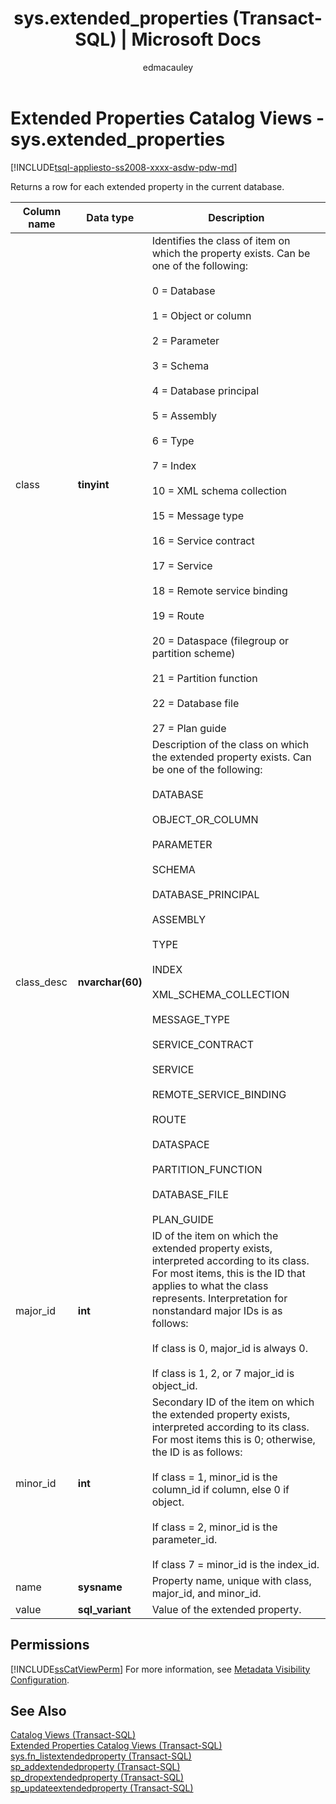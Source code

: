 ﻿---
title: "sys.extended_properties (Transact-SQL) | Microsoft Docs"
ms.custom: ""
ms.date: "03/15/2017"
ms.prod: sql
ms.prod_service: "database-engine, sql-data-warehouse, pdw"
ms.component: "system-catalog-views"
ms.reviewer: ""
ms.suite: "sql"
ms.technology: system-objects
ms.tgt_pltfrm: ""
ms.topic: "language-reference"
f1_keywords: 
  - "sys.extended_properties"
  - "sys.extended_properties_TSQL"
  - "extended_properties"
  - "extended_properties_TSQL"
dev_langs: 
  - "TSQL"
helpviewer_keywords: 
  - "sys.extended_properties catalog view"
ms.assetid: 439b7299-dce3-4d26-b1c7-61be5e0df82a
caps.latest.revision: 42
author: edmacauley
ms.author: edmaca
manager: craigg
monikerRange: ">= aps-pdw-2016 || = azure-sqldw-latest || >= sql-server-2016 || = sqlallproducts-allversions"
---
# Extended Properties Catalog Views - sys.extended_properties
[!INCLUDE[tsql-appliesto-ss2008-xxxx-asdw-pdw-md](../../includes/tsql-appliesto-ss2008-xxxx-asdw-pdw-md.md)]

  Returns a row for each extended property in the current database.  
  
|Column name|Data type|Description|  
|-----------------|---------------|-----------------|  
|class|**tinyint**|Identifies the class of item on which the property exists. Can be one of the following:<br /><br /> 0 = Database<br /><br /> 1 = Object or column<br /><br /> 2 = Parameter<br /><br /> 3 = Schema<br /><br /> 4 = Database principal<br /><br /> 5 = Assembly<br /><br /> 6 = Type<br /><br /> 7 = Index<br /><br /> 10 = XML schema collection<br /><br /> 15 = Message type<br /><br /> 16 = Service contract<br /><br /> 17 = Service<br /><br /> 18 = Remote service binding<br /><br /> 19 = Route<br /><br /> 20 = Dataspace (filegroup or partition scheme)<br /><br /> 21 = Partition function<br /><br /> 22 = Database file<br /><br /> 27 = Plan guide|  
|class_desc|**nvarchar(60)**|Description of the class on which the extended property exists. Can be one of the following:<br /><br /> DATABASE<br /><br /> OBJECT_OR_COLUMN<br /><br /> PARAMETER<br /><br /> SCHEMA<br /><br /> DATABASE_PRINCIPAL<br /><br /> ASSEMBLY<br /><br /> TYPE<br /><br /> INDEX<br /><br /> XML_SCHEMA_COLLECTION<br /><br /> MESSAGE_TYPE<br /><br /> SERVICE_CONTRACT<br /><br /> SERVICE<br /><br /> REMOTE_SERVICE_BINDING<br /><br /> ROUTE<br /><br /> DATASPACE<br /><br /> PARTITION_FUNCTION<br /><br /> DATABASE_FILE<br /><br /> PLAN_GUIDE|  
|major_id|**int**|ID of the item on which the extended property exists, interpreted according to its class. For most items, this is the ID that applies to what the class represents. Interpretation for nonstandard major IDs is as follows:<br /><br /> If class is 0, major_id is always 0.<br /><br /> If class is 1, 2, or 7 major_id is object_id.|  
|minor_id|**int**|Secondary ID of the item on which the extended property exists, interpreted according to its class. For most items this is 0; otherwise, the ID is as follows:<br /><br /> If class = 1, minor_id is the column_id if column, else 0 if object.<br /><br /> If class = 2, minor_id is the parameter_id.<br /><br /> If class 7 = minor_id is the index_id.|  
|name|**sysname**|Property name, unique with class, major_id, and minor_id.|  
|value|**sql_variant**|Value of the extended property.|  
  
## Permissions  
 [!INCLUDE[ssCatViewPerm](../../includes/sscatviewperm-md.md)] For more information, see [Metadata Visibility Configuration](../../relational-databases/security/metadata-visibility-configuration.md).  
  
## See Also  
 [Catalog Views &#40;Transact-SQL&#41;](../../relational-databases/system-catalog-views/catalog-views-transact-sql.md)   
 [Extended Properties Catalog Views &#40;Transact-SQL&#41;](http://msdn.microsoft.com/library/f39fd324-efd4-4468-884c-bf77ed1a026f)   
 [sys.fn_listextendedproperty &#40;Transact-SQL&#41;](../../relational-databases/system-functions/sys-fn-listextendedproperty-transact-sql.md)   
 [sp_addextendedproperty &#40;Transact-SQL&#41;](../../relational-databases/system-stored-procedures/sp-addextendedproperty-transact-sql.md)   
 [sp_dropextendedproperty &#40;Transact-SQL&#41;](../../relational-databases/system-stored-procedures/sp-dropextendedproperty-transact-sql.md)   
 [sp_updateextendedproperty &#40;Transact-SQL&#41;](../../relational-databases/system-stored-procedures/sp-updateextendedproperty-transact-sql.md)  
  
  
